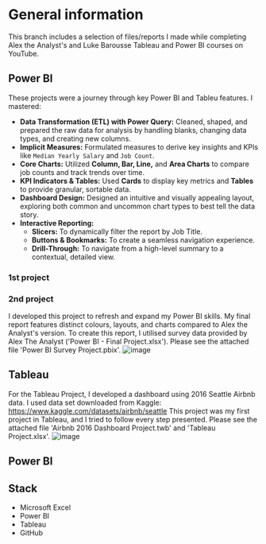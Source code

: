 # General information
This branch includes a selection of files/reports I made while completing Alex the Analyst's and Luke Barousse Tableau and Power BI courses on YouTube.

## Power BI
These projects were a journey through key Power BI and Tableu features. I mastered:

-   **Data Transformation (ETL) with Power Query:** Cleaned, shaped, and prepared the raw data for analysis by handling blanks, changing data types, and creating new columns.
-   **Implicit Measures:** Formulated measures to derive key insights and KPIs like `Median Yearly Salary` and `Job Count`.
-   **Core Charts:** Utilized **Column, Bar, Line,** and **Area Charts** to compare job counts and track trends over time.
-   **KPI Indicators & Tables:** Used **Cards** to display key metrics and **Tables** to provide granular, sortable data.
-   **Dashboard Design:** Designed an intuitive and visually appealing layout, exploring both common and uncommon chart types to best tell the data story.
-   **Interactive Reporting:**
    -   **Slicers:** To dynamically filter the report by Job Title.
    -   **Buttons & Bookmarks:** To create a seamless navigation experience.
    -   **Drill-Through:** To navigate from a high-level summary to a contextual, detailed view.

### 1st project

### 2nd project
I developed this project to refresh and expand my Power BI skills. My final report features distinct colours, layouts, and charts compared to Alex the Analyst's version. 
To create this report, I utilised survey data provided by Alex The Analyst ('Power BI - Final Project.xlsx'). Please see the attached file 'Power BI Survey Project.pbix'.
![image](https://github.com/user-attachments/assets/96e2fbbc-6ba1-4554-8ec7-1ab3e7a19cc1)


## Tableau
For the Tableau Project, I developed a dashboard using 2016 Seattle Airbnb data. I used data set downloaded from Kaggle: https://www.kaggle.com/datasets/airbnb/seattle
This project was my first project in Tableau, and I tried to follow every step presented. Please see the attached file 'Airbnb 2016 Dashboard Project.twb' and 'Tableau Project.xlsx'.
![image](https://github.com/user-attachments/assets/93fec265-87df-424a-b00f-c6d3a37fc074)



## Power BI


## Stack
- Microsoft Excel  
- Power BI
- Tableau  
- GitHub

